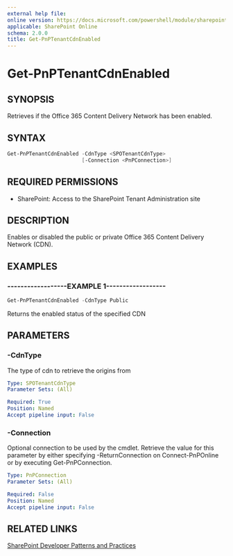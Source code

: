 ```yaml
---
external help file:
online version: https://docs.microsoft.com/powershell/module/sharepoint-pnp/get-pnptenantcdnenabled
applicable: SharePoint Online
schema: 2.0.0
title: Get-PnPTenantCdnEnabled
---
```


# Get-PnPTenantCdnEnabled

## SYNOPSIS
Retrieves if the Office 365 Content Delivery Network has been enabled.

## SYNTAX 

```powershell
Get-PnPTenantCdnEnabled -CdnType <SPOTenantCdnType>
                        [-Connection <PnPConnection>]
```

## REQUIRED PERMISSIONS

* SharePoint: Access to the SharePoint Tenant Administration site

## DESCRIPTION
Enables or disabled the public or private Office 365 Content Delivery Network (CDN).

## EXAMPLES

### ------------------EXAMPLE 1------------------
```powershell
Get-PnPTenantCdnEnabled -CdnType Public
```

Returns the enabled status of the specified CDN

## PARAMETERS

### -CdnType
The type of cdn to retrieve the origins from

```yaml
Type: SPOTenantCdnType
Parameter Sets: (All)

Required: True
Position: Named
Accept pipeline input: False
```

### -Connection
Optional connection to be used by the cmdlet. Retrieve the value for this parameter by either specifying -ReturnConnection on Connect-PnPOnline or by executing Get-PnPConnection.

```yaml
Type: PnPConnection
Parameter Sets: (All)

Required: False
Position: Named
Accept pipeline input: False
```

## RELATED LINKS

[SharePoint Developer Patterns and Practices](https://aka.ms/sppnp)